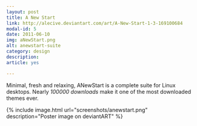 ```yaml
---
layout: post
title: A New Start
link: http://alecive.deviantart.com/art/A-New-Start-1-3-169100684
modal-id: 5
date: 2011-06-10
img: aNewStart.png
alt: anewstart-suite
category: design
description: 
article: yes

---
```


Minimal, fresh and relaxing, ANewStart is a complete suite for Linux desktops. Nearly *100000 downloads* make it one of the most downloaded themes ever.

{% include image.html url="screenshots/anewstart.png" description="Poster image on deviantART" %}
